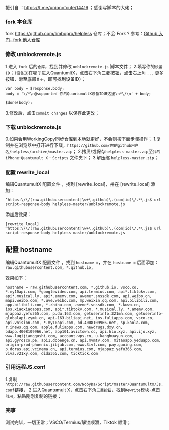援引自 ：https://t.me/unionofcute/14416 ；感谢写脚本的大佬；

### fork 本仓库
fork https://github.com/limbopro/helpless 仓库；不会 Fork ? 参考：[Github 入门- fork 他人仓库](https://limbopro.xyz/archives/3856.html#fork他人仓库)


### 修改 unblockremote.js

1.进入 `fork` 后的`仓库`，找到并修改 `unblockremote.js` 脚本文件；
2.填写你的`设备ID`；（`设备ID`在哪？进入QuantumltX，点击右下角三菱按钮，点击右上角 `...` 更多按钮，滑至底部`关于`，即可找到设备ID）；

```
var body = $response.body;
body = '\/*\n@supported 你的QuantumultX设备ID填这里\n*\/\n' + body;

$done(body);

```

3.修改后，点击`commit changes` 以保存此更改；


### 下载 unblockremote.js
0.如果会用WorkingCopy同步仓库到本地就更好，不会则按下面步骤操作；
1.复制并在浏览器中打开进行下载，`https://github.com/你的github用户名/helpless/archive/master.zip`；
2.拷贝/或保存`helpless-master.zip`至`我的iPhone`-`Quantumult X` - `Scripts` 文件夹下；
3.解压缩 `helpless-master.zip`；



### 配置 rewrite_local

编辑QuantumultX 配置文件 ，找到 [rewrite_local]，并在 [rewrite_local] 添加：

```
^https:\/\/(raw.githubusercontent|\w+\.github)\.(com|io)\/.*\.js$ url script-response-body helpless-master/unblockremote.js
```

添加后效果：

```
[rewrite_local]
^https:\/\/(raw.githubusercontent|\w+\.github)\.(com|io)\/.*\.js$ url script-response-body helpless-master/unblockremote.js
```



## 配置 hostname

编辑QuantumultX 配置文件 ，找到 `hostname =`，并在 `hostname =` 后面添加：`raw.githubusercontent.com, *.github.io,`

效果如下：

```
hostname = raw.githubusercontent.com, *.github.io, vsco.co, *.my10api.com, *googlevideo.com, api.termius.com, api*.tiktokv.com, api*.musical.ly, api*.amemv.com, aweme*.snssdk.com, api.weibo.cn, mapi.weibo.com, *.uve.weibo.com, mp.weixin.qq.com, api.bilibili.com, app.bilibili.com, *.zhihu.com, aweme*.snssdk.com, *.kuwo.cn, ios.xiaoxiaoapps.com, api*.tiktokv.com, *.musical.ly, *.amemv.com, mjappaz.yefu365.com, p.du.163.com, getuserinfo.321mh.com, getuserinfo-globalapi.zymk.cn, api-163.biliapi.net, ios.fuliapps.com, vsco.co, api.vnision.com, *.my10api.com, bd.4008109966.net, sp.kaola.com, r.inews.qq.com, apple.fuliapps.com, newdrugs.dxy.cn, bdapp.4008109966.net, app101.avictown.cc, api.hlo.xyz, api.ijo.xyz, www.luqijianggushi.com, account.wps.cn, u.kanghuayun.com, api.gyrosco.pe, api1.dobenge.cn, api.mvmtv.com, mitaoapp.yeduapp.com, origin-prod-phoenix.jibjab.com, www.3ivf.com, pay.guoing.com, p.doras.api.vcinema.cn, api.termius.com, mjappaz.yefu365.com, viva.v21xy.com, dida365.com, ticktick.com
```



### 引用远程JS.conf

1.复制`https://raw.githubusercontent.com/NobyDa/Script/master/QuantumultX/Js.conf`链接，
2.进入Quantumult X，点击右下角`三菱按钮`，找到`Rewrite`模块-点击` 引用`，粘贴刚刚复制的链接；



### 完事

测试完毕，一切正常；VSCO/Termius/解锁顺滑，Tiktok 顺滑；
